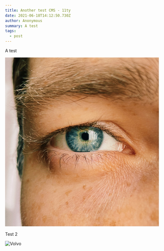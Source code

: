 ```yaml
---
title: Another test CMS - 11ty
date: 2021-06-18T14:12:50.730Z
author: Anonymous
summary: A test
tags:
  - post
---
```



A test

![](/static/img/apple_shotoniphone_andrey-glazunov_12172020.jpg)





Test 2

![Volvo](https://res.cloudinary.com/paulportfolio/image/upload/f_avif,q_auto,w_auto,c_scale/v1623851917/2021-volvo.avif)